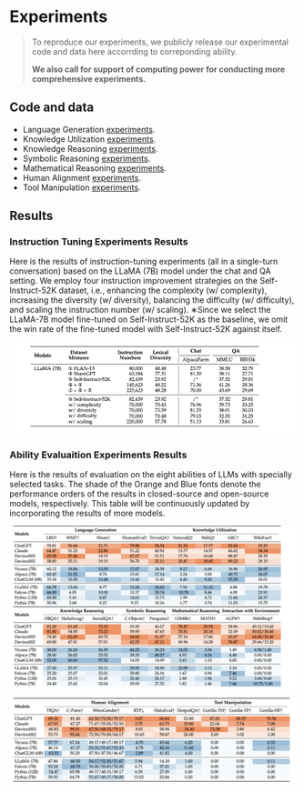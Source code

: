 # Experiments



> To reproduce our experiments, we publicly release our experimental code and data here accorrding to correponding ability.
>
> **We also call for support of computing power for conducting more comprehensive experiments.**



## Code and data

- Language Generation  [experiments](LanguageGeneration).
- Knowledge Utilization  [experiments](KnowledgeUtilization).
- Knowledge Reasoning  [experiments](KnowledgeUtilization).
- Symbolic Reasoning  [experiments](SymbolicReasoning).
- Mathematical Reasoning  [experiments](MathematicalReasoning).
- Human Alignment  [experiments](HumanAlignment).
- Tool Manipulation  [experiments](ToolManipulation).



## Results

### Instruction Tuning Experiments Results

Here is the results of instruction-tuning experiments (all in a single-turn conversation) based on the LLaMA (7B) model under the chat and QA setting. We employ four instruction improvement strategies on the Self-Instruct-52K dataset, i.e., enhancing the complexity (w/ complexity), increasing the diversity (w/ diversity), balancing the difficulty (w/ difficulty), and scaling the instruction number (w/ scaling). ∗Since we select the LLaMA-7B model fine-tuned on Self-Instruct-52K as the baseline, we omit the win rate of the fine-tuned model with Self-Instruct-52K against itself.



![table1](../assets/instruction_tuning_table.png)

### Ability Evaluaition Experiments Results

Here is the results of evaluation on the eight abilities of LLMs with specially selected tasks. The shade of the Orange and Blue fonts denote the performance orders of the results in closed-source and open-source models, respectively. This table will be continuously updated by incorporating the results of more models.



![table1](../assets/Evaluation_table_1.png)

![table1](../assets/Evaluation_table_2.png)

